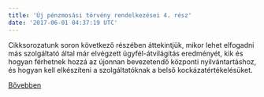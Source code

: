 ```yaml
---
title: 'Új pénzmosási törvény rendelkezései 4. rész'
date: '2017-06-01 04:37:19 UTC'
---
```


Cikksorozatunk soron következő részében áttekintjük, mikor lehet elfogadni más szolgáltató által már elvégzett ügyfél-átvilágítás eredményét, kik és hogyan férhetnek hozzá az újonnan bevezetendő központi  nyilvántartáshoz, és hogyan kell elkészíteni a szolgáltatóknak a belső kockázatértékelésüket.


[Bővebben](http://ift.tt/2qCTmFW)
